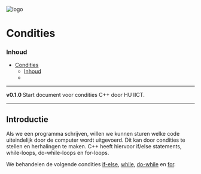 ![logo](../c++/img/ISO_C++_Logo.svg) [](logo-id)

# Condities

### Inhoud[](toc-id)

- [Condities](#condities)
    - [Inhoud](#inhoud)
    - 

---

**v0.1.0 [](version-id)** Start document voor condities C++ door HU IICT[](author-id).

---
## Introductie

Als we een programma schrijven, willen we kunnen sturen welke code uiteindelijk door de computer wordt uitgevoerd. Dit kan door condities te stellen en herhalingen te maken. C++ heeft hiervoor if/else statements, while-loops, do-while-loops en for-loops. 

We behandelen de volgende condities [if-else](#if-else), [while](#while), [do-while](#do-while) en [for](#for).


